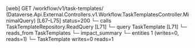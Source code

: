 [web] GET /workflow/v1/task-templates/  (Dataverse.Api.External.Controllers.v1.Workflow.TaskTemplatesController.MinimalQuery)  [L67–L75] status=200
  └─ calls TaskTemplateRepository.ReadQuery [L71]
  └─ query TaskTemplate [L71]
    └─ reads_from TaskTemplates
  └─ impact_summary
    └─ entities 1 (writes=0, reads=1)
      └─ TaskTemplate writes=0 reads=1

